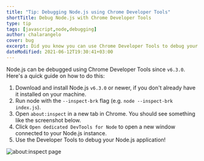 ```yaml
---
title: "Tip: Debugging Node.js using Chrome Developer Tools"
shortTitle: Debug Node.js with Chrome Developer Tools
type: tip
tags: [javascript,node,debugging]
author: chalarangelo
cover: bug
excerpt: Did you know you can use Chrome Developer Tools to debug your Node.js code? Find out how in this short guide.
dateModified: 2021-06-12T19:30:41+03:00
---
```


Node.js can be debugged using Chrome Developer Tools since `v6.3.0`. Here's a quick guide on how to do this:

1. Download and install Node.js `v6.3.0` or newer, if you don't already have it installed on your machine.
2. Run node with the `--inspect-brk` flag (e.g. `node --inspect-brk index.js`).
3. Open `about:inspect` in a new tab in Chrome. You should see something like the screenshot below.
4. Click `Open dedicated DevTools for Node` to open a new window connected to your Node.js instance.
5. Use the Developer Tools to debug your Node.js application!

![about:inspect page](./illustrations/chrome-debug-node.png)
